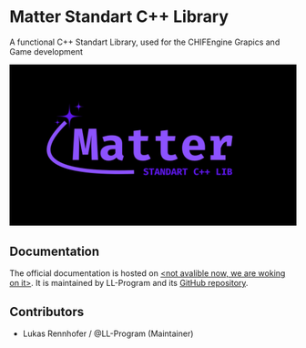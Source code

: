 
# Matter Standart C++ Library 
A functional C++ Standart Library, used for the CHIFEngine Grapics and Game development

<p align="center">
    <img src="https://github.com/LL-Program/Matter/blob/main/GitPage/MatterLibLogo.png?raw=true" width="1080" alt="Matter logo">
  </a>
</p>


## Documentation

The official documentation is hosted on [<not avalible now, we are woking on it>]().
It is maintained by LL-Program and its [GitHub repository](https://github.com/LL-Program/Matter/).

## Contributors

 - Lukas Rennhofer / @LL-Program (Maintainer)
